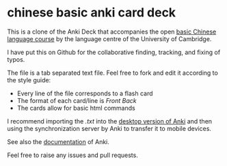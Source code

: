 chinese basic anki card deck
======================

This is a clone of the Anki Deck that accompanies the open [basic Chinese language course](http://www.langcen.cam.ac.uk/opencourseware/cb/chinese_basic.html) by the language centre of the University of Cambridge. 

I have put this on Github for the collaborative finding, tracking, and fixing of typos.

The file is a tab separated text file. Feel free to fork and edit it according to the style guide:
- Every line of the file corresponds to a flash card
- The format of each card/line is *Front <tab> Back*
- The cards allow for basic html commands

I recommend importing the *.txt* into the [desktop version of Anki](http://ankisrs.net/) and then using the synchronization server by Anki to transfer it to mobile devices. 

See also the [documentation](http://ankisrs.net/docs/manual.html) of Anki.

Feel free to raise any issues and pull requests.
